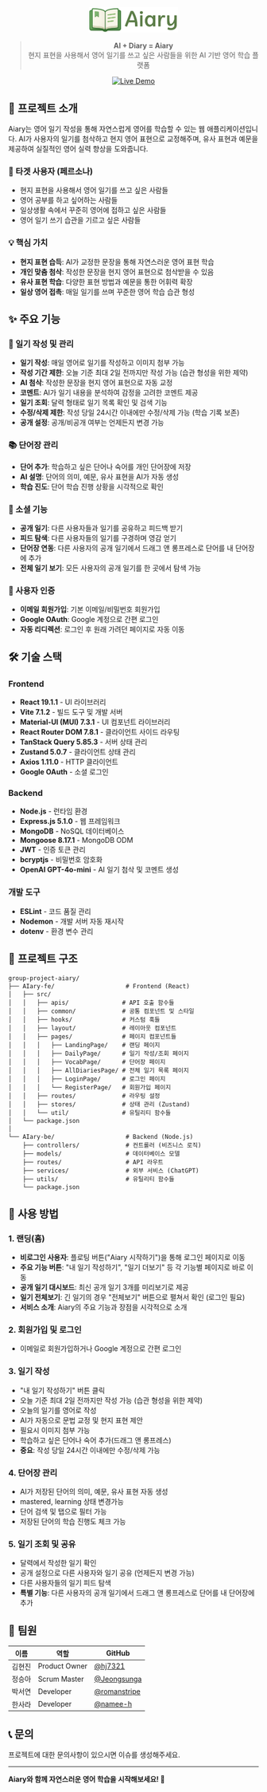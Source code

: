 <div align="center">

<img src="./src/assets/logo_ver5.svg" alt="Aiary-logo" width="180"/>

> **AI + Diary = Aiary**  
> 현지 표현을 사용해서 영어 일기를 쓰고 싶은 사람들을 위한 AI 기반 영어 학습 플랫폼

[![Live Demo](https://img.shields.io/badge/🌐_Live_Demo-aiary.netlify.app-60A5FA?style=for-the-badge&logo=netlify)](https://aiary.netlify.app/)

</div>

## 🌟 프로젝트 소개

Aiary는 영어 일기 작성을 통해 자연스럽게 영어를 학습할 수 있는 웹 애플리케이션입니다. AI가 사용자의 일기를 첨삭하고 현지 영어 표현으로 교정해주며, 유사 표현과 예문을 제공하여 실질적인 영어 실력 향상을 도와줍니다.

### 🎯 타겟 사용자 (페르소나)

- 현지 표현을 사용해서 영어 일기를 쓰고 싶은 사람들
- 영어 공부를 하고 싶어하는 사람들
- 일상생활 속에서 꾸준히 영어에 접하고 싶은 사람들
- 영어 일기 쓰기 습관을 기르고 싶은 사람들

### 💡 핵심 가치

- **현지 표현 습득**: AI가 교정한 문장을 통해 자연스러운 영어 표현 학습
- **개인 맞춤 첨삭**: 작성한 문장을 현지 영어 표현으로 첨삭받을 수 있음
- **유사 표현 학습**: 다양한 표현 방법과 예문을 통한 어휘력 확장
- **일상 영어 접촉**: 매일 일기를 쓰며 꾸준한 영어 학습 습관 형성

## ✨ 주요 기능

### 📖 일기 작성 및 관리

- **일기 작성**: 매일 영어로 일기를 작성하고 이미지 첨부 가능
- **작성 기간 제한**: 오늘 기준 최대 2일 전까지만 작성 가능 (습관 형성을 위한 제약)
- **AI 첨삭**: 작성한 문장을 현지 영어 표현으로 자동 교정
- **코멘트**: AI가 일기 내용을 분석하여 감정을 고려한 코멘트 제공
- **일기 조회**: 달력 형태로 일기 목록 확인 및 검색 기능
- **수정/삭제 제한**: 작성 당일 24시간 이내에만 수정/삭제 가능 (학습 기록 보존)
- **공개 설정**: 공개/비공개 여부는 언제든지 변경 가능

### 📚 단어장 관리

- **단어 추가**: 학습하고 싶은 단어나 숙어를 개인 단어장에 저장
- **AI 설명**: 단어의 의미, 예문, 유사 표현을 AI가 자동 생성
- **학습 진도**: 단어 학습 진행 상황을 시각적으로 확인

### 👥 소셜 기능

- **공개 일기**: 다른 사용자들과 일기를 공유하고 피드백 받기
- **피드 탐색**: 다른 사용자들의 일기를 구경하며 영감 얻기
- **단어장 연동**: 다른 사용자의 공개 일기에서 드래그 앤 롱프레스로 단어를 내 단어장에 추가
- **전체 일기 보기**: 모든 사용자의 공개 일기를 한 곳에서 탐색 가능

### 🔐 사용자 인증

- **이메일 회원가입**: 기본 이메일/비밀번호 회원가입
- **Google OAuth**: Google 계정으로 간편 로그인
- **자동 리디렉션**: 로그인 후 원래 가려던 페이지로 자동 이동

## 🛠 기술 스택

### Frontend

- **React 19.1.1** - UI 라이브러리
- **Vite 7.1.2** - 빌드 도구 및 개발 서버
- **Material-UI (MUI) 7.3.1** - UI 컴포넌트 라이브러리
- **React Router DOM 7.8.1** - 클라이언트 사이드 라우팅
- **TanStack Query 5.85.3** - 서버 상태 관리
- **Zustand 5.0.7** - 클라이언트 상태 관리
- **Axios 1.11.0** - HTTP 클라이언트
- **Google OAuth** - 소셜 로그인

### Backend

- **Node.js** - 런타임 환경
- **Express.js 5.1.0** - 웹 프레임워크
- **MongoDB** - NoSQL 데이터베이스
- **Mongoose 8.17.1** - MongoDB ODM
- **JWT** - 인증 토큰 관리
- **bcryptjs** - 비밀번호 암호화
- **OpenAI GPT-4o-mini** - AI 일기 첨삭 및 코멘트 생성

### 개발 도구

- **ESLint** - 코드 품질 관리
- **Nodemon** - 개발 서버 자동 재시작
- **dotenv** - 환경 변수 관리

## 📁 프로젝트 구조

```
group-project-aiary/
├── AIary-fe/                    # Frontend (React)
│   ├── src/
│   │   ├── apis/               # API 호출 함수들
│   │   ├── common/             # 공통 컴포넌트 및 스타일
│   │   ├── hooks/              # 커스텀 훅들
│   │   ├── layout/             # 레이아웃 컴포넌트
│   │   ├── pages/              # 페이지 컴포넌트들
│   │   │   ├── LandingPage/    # 랜딩 페이지
│   │   │   ├── DailyPage/      # 일기 작성/조회 페이지
│   │   │   ├── VocabPage/      # 단어장 페이지
│   │   │   ├── AllDiariesPage/ # 전체 일기 목록 페이지
│   │   │   ├── LoginPage/      # 로그인 페이지
│   │   │   └── RegisterPage/   # 회원가입 페이지
│   │   ├── routes/             # 라우팅 설정
│   │   ├── stores/             # 상태 관리 (Zustand)
│   │   └── util/               # 유틸리티 함수들
│   └── package.json
│
└── AIary-be/                    # Backend (Node.js)
    ├── controllers/             # 컨트롤러 (비즈니스 로직)
    ├── models/                  # 데이터베이스 모델
    ├── routes/                  # API 라우트
    ├── services/                # 외부 서비스 (ChatGPT)
    ├── utils/                   # 유틸리티 함수들
    └── package.json
```

## 📱 사용 방법

### 1. 랜딩(홈)

- **비로그인 사용자**: 플로팅 버튼("Aiary 시작하기")을 통해 로그인 페이지로 이동
- **주요 기능 버튼**: "내 일기 작성하기", "일기 더보기" 등 각 기능별 페이지로 바로 이동
- **공개 일기 대시보드**: 최신 공개 일기 3개를 미리보기로 제공
- **일기 전체보기**: 긴 일기의 경우 "전체보기" 버튼으로 펼쳐서 확인 (로그인 필요)
- **서비스 소개**: Aiary의 주요 기능과 장점을 시각적으로 소개

### 2. 회원가입 및 로그인

- 이메일로 회원가입하거나 Google 계정으로 간편 로그인

### 3. 일기 작성

- "내 일기 작성하기" 버튼 클릭
- 오늘 기준 최대 2일 전까지만 작성 가능 (습관 형성을 위한 제약)
- 오늘의 일기를 영어로 작성
- AI가 자동으로 문법 교정 및 현지 표현 제안
- 필요시 이미지 첨부 가능
- 학습하고 싶은 단어나 숙어 추가(드래그 앤 롱프레스)
- **중요**: 작성 당일 24시간 이내에만 수정/삭제 가능

### 4. 단어장 관리

- AI가 저장된 단어의 의미, 예문, 유사 표현 자동 생성
- mastered, learning 상태 변경가능
- 단어 검색 및 탭으로 필터 가능
- 저장된 단어의 학습 진행도 체크 가능

### 5. 일기 조회 및 공유

- 달력에서 작성한 일기 확인
- 공개 설정으로 다른 사용자와 일기 공유 (언제든지 변경 가능)
- 다른 사용자들의 일기 피드 탐색
- **특별 기능**: 다른 사용자의 공개 일기에서 드래그 앤 롱프레스로 단어를 내 단어장에 추가

## 👥 팀원

| 이름   | 역할          | GitHub                                         |
| ------ | ------------- | ---------------------------------------------- |
| 김현진 | Product Owner | [@hj7321](https://github.com/hj7321)           |
| 정승아 | Scrum Master  | [@Jeongsunga](https://github.com/Jeongsunga)   |
| 박서연 | Developer     | [@romanstripe](https://github.com/romanstripe) |
| 한사라 | Developer     | [@namee-h](https://github.com/namee-h)         |

## 📞 문의

프로젝트에 대한 문의사항이 있으시면 이슈를 생성해주세요.

---

**Aiary와 함께 자연스러운 영어 학습을 시작해보세요! 🌟**
